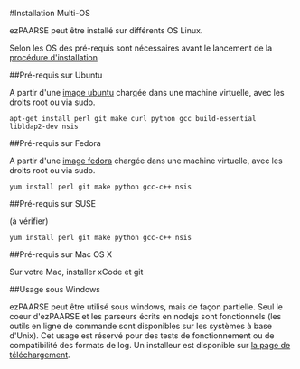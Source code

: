 #Installation Multi-OS

ezPAARSE peut être installé sur différents OS Linux.

Selon les OS des pré-requis sont nécessaires avant le lancement de la [procédure d'installation](https://github.com/ezpaarse-project/ezpaarse/blob/master/doc/quickstart.md)

##Pré-requis sur Ubuntu

A partir d'une [image ubuntu](http://www.ubuntu.com/download) chargée dans une machine virtuelle, avec les droits root ou via sudo.

```
apt-get install perl git make curl python gcc build-essential libldap2-dev nsis
```

##Pré-requis sur Fedora

A partir d'une [image fedora](http://fedoraproject.org/get-fedora) chargée dans une machine virtuelle, avec les droits root ou via sudo.

```
yum install perl git make python gcc-c++ nsis
```

##Pré-requis sur SUSE
 
 (à vérifier)
```
yum install perl git make python gcc-c++ nsis
```

##Pré-requis sur Mac OS X

Sur votre Mac, installer xCode et git

##Usage sous Windows

ezPAARSE peut être utilisé sous windows, mais de façon partielle.
Seul le coeur d'ezPAARSE et les parseurs écrits en nodejs sont fonctionnels (les outils en ligne de commande sont disponibles sur les systèmes à base d'Unix).
Cet usage est réservé pour des tests de fonctionnement ou de compatibilité des formats de log.
Un installeur est disponible sur [la page de téléchargement](http://analogist.couperin.org/ezpaarse/download).
